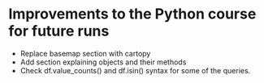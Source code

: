 # Improvements to the Python course for future runs

+  Replace basemap section with cartopy
+  Add section explaining objects and their methods
+  Check df.value_counts() and df.isin() syntax for some of the queries.
